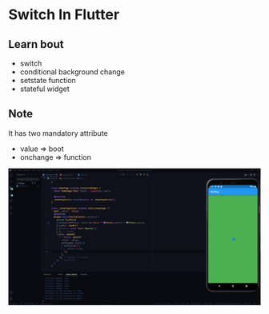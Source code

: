 # Switch In Flutter

## Learn bout
- switch
- conditional background change
- setstate function
- stateful widget


## Note
It has two mandatory  attribute
- value => boot
- onchange => function


![](imgs/Screenshot_10.png)
